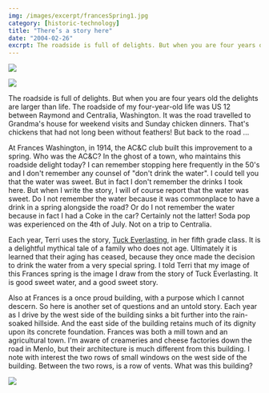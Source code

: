 ```yaml
---
img: /images/excerpt/francesSpring1.jpg
category: [historic-technology]
title: "There’s a story here"
date: "2004-02-26"
excrpt: The roadside is full of delights. But when you are four years old the delights are larger than life. The roadside of my four-year-old life was US 12 between Raymond and Centralia, Washington.
---
```


![](/images/francesSpring1.jpg)

![](/images/francesSpring2.jpg)

The roadside is full of delights. But when you are four years old the delights are larger than life. The roadside of my four-year-old life was US 12 between Raymond and Centralia, Washington. It was the road travelled to Grandma's house for weekend visits and Sunday chicken dinners. That's chickens that had not long been without feathers! But back to the road ...

At Frances Washington, in 1914, the AC&C club built this improvement to a spring. Who was the AC&C? In the ghost of a town, who maintains this roadside delight today? I can remember stopping here frequently in the 50's and I don't remember any counsel of "don't drink the water". I could tell you that the water was sweet. But in fact I don't remember the drinks I took here. But when I write the story, I will of course report that the water was sweet. Do I not remember the water because it was commonplace to have a drink in a spring alongside the road? Or do I not remember the water because in fact I had a Coke in the car? Certainly not the latter! Soda pop was experienced on the 4th of July. Not on a trip to Centralia.

Each year, Terri uses the story, [Tuck Everlasting](http://www.amazon.com/gp/reader/0374480095/ref=sib_dp_pt/104-9369818-2616735#reader-page), in her fifth grade class. It is a delightful mythical tale of a family who does not age. Ultimately it is learned that their aging has ceased, because they once made the decision to drink the water from a very special spring. I told Terri that my image of this Frances spring is the image I draw from the story of Tuck Everlasting. It is good sweet water, and a good sweet story.

Also at Frances is a once proud building, with a purpose which I cannot descern. So here is another set of questions and an untold story. Each year as I drive by the west side of the building sinks a bit further into the rain-soaked hillside. And the east side of the building retains much of its dignity upon its concrete foundation. Frances was both a mill town and an agricultural town. I'm aware of creameries and cheese factories down the road in Menlo, but their architecture is much different from this building. I note with interest the two rows of small windows on the west side of the building. Between the two rows, is a row of vents. What was this building?

![](/images/FrancesDescends.jpg)
